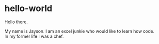 # hello-world

Hello there.

My name is Jayson. I am an excel junkie who would like to learn how code. 
In my former life I was a chef.
